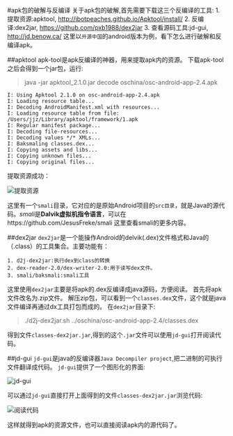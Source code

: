 #apk包的破解与反编译
关于apk包的破解,首先需要下载这三个反编译的工具:
    1. 提取资源:apktool, http://ibotpeaches.github.io/Apktool/install/
    2. 反编译:dex2jar, https://github.com/pxb1988/dex2jar
    3. 查看源码工具:jd-gui, http://jd.benow.ca/
这里以`开源中国`的android版本为例，看下怎么进行破解和反编译apk。

##apktool
apk-tool是apk反编译的神器，用来提取apk内的资源。
下载apk-tool之后会得到一个jar包，运行:
>java -jar apktool_2.1.0.jar decode oschina/osc-android-app-2.4.apk

```
I: Using Apktool 2.1.0 on osc-android-app-2.4.apk
I: Loading resource table...
I: Decoding AndroidManifest.xml with resources...
I: Loading resource table from file: /Users/jjz/Library/apktool/framework/1.apk
I: Regular manifest package...
I: Decoding file-resources...
I: Decoding values */* XMLs...
I: Baksmaling classes.dex...
I: Copying assets and libs...
I: Copying unknown files...
I: Copying original files...
```
提取资源成功：

![提取资源](http://upload-images.jianshu.io/upload_images/22188-7e326a2af598d1ae.png?imageMogr2/auto-orient/strip%7CimageView2/2/w/1240)


这里有一个`smali`目录，它对应的是原始Android项目的`src目录`，就是Java的源代码。*smali*是**Dalvik虚拟机指令语言**，可以在https://github.com/JesusFreke/smali 这里查看smali的更多内容。

##dex2jar
`dex2jar`是一个能操作Android的delvik(.dex)文件格式和Java的（.class）的工具集合。主要功能有：

	1. d2j-dex2jar:执行dex到class的转换
	2. dex-reader-2.0/dex-writer-2.0:用于读写dex文件。
	3. smali/baksmali:smali工具
	
这里使用`dex2jar`主要是将apk的.dex反编译成java源码，方便阅读。
首先将apk文件改名为.zip文件。
解压zip包，可以看到一个`classes.dex`文件，这个就是java文件编译再通过dx工具打包而成的。
在`dex2jar`目录下:
>./d2j-dex2jar.sh ../oschina/osc-android-app-2.4/classes.dex

得到文件`classes-dex2jar.jar`,得到的这个`.jar`文件可以使用`jd-gui`打开阅读代码。

##jd-gui
`jd-gui`是java的反编译器`Java Decompiler project`,把二进制的可执行文件翻译成代码。
`jd-gui`提供了一个图形化的界面:

![jd-gui](http://upload-images.jianshu.io/upload_images/22188-35417cc5cc03aaeb.png?imageMogr2/auto-orient/strip%7CimageView2/2/w/1240)


可以通过`jd-gui`直接打开上面得到的文件`classes-dex2jar.jar`浏览代码:

![阅读代码](http://upload-images.jianshu.io/upload_images/22188-0d5a1b422e82f34d.png?imageMogr2/auto-orient/strip%7CimageView2/2/w/1240)

这样就得到apk的资源文件，也可以直接阅读apk内的源代码了。

